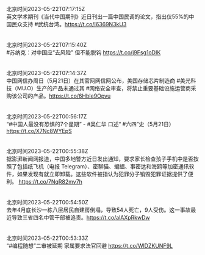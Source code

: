 北京时间2023-05-22T07:17:15Z<br>英文学术期刊《当代中国期刊》近日刊出一篇中国民调的论文，指出仅55%的中国民众支持 #武统台湾。https://t.co/I6369N3kU3<br><br><br>北京时间2023-05-22T07:15:40Z<br>#苏纳克：对中国应“去风险” 但不能脱钩 https://t.co/j9Fsg1oDIK<br><br><br>北京时间2023-05-22T07:14:37Z<br>中国网信办周日（5月21日）在其官网网信网公布，美国存储芯片制造商 #美光科技（MU.O）生产的产品未通过其 #网络安全审查，将禁止重要基础设施运营商采购该公司的产品。https://t.co/6HbIe9Opvu<br><br><br>北京时间2023-05-22T00:56:17Z<br>“#中国人最没有恐惧的7个星期” - #吴仁华 口述“ #六四”史（5月21日） https://t.co/X7Nc8WYEpS<br><br><br>北京时间2023-05-22T00:55:38Z<br>据澎湃新闻网报道，中国多地警方近日发出通知，要求家长检查孩子手机中是否按照了包括纸飞机（电报 Telegram）、密聊猫、蝙蝠、事密达和海鸥等加密通讯软件，如果发现有就立即卸载。这些软件被指认为犯罪分子销毁犯罪证据提供了便利。 https://t.co/7NqR82mv7h<br><br><br>北京时间2023-05-22T00:54:50Z<br>去年4月底长沙一栋八层居民自建房倒塌，导致54人死亡，9人受伤。这一事故最近导致三省四名中管干部被追责。https://t.co/alAXpRkwDw<br><br><br>北京时间2023-05-22T00:53:33Z<br>“#编程随想”二审被延期 家属要求法官回避 https://t.co/WlDZKUNF9L<br><br><br>